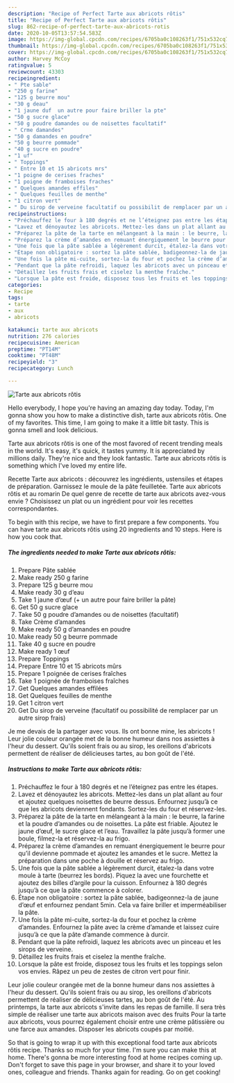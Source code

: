```yaml
---
description: "Recipe of Perfect Tarte aux abricots rôtis"
title: "Recipe of Perfect Tarte aux abricots rôtis"
slug: 862-recipe-of-perfect-tarte-aux-abricots-rotis
date: 2020-10-05T13:57:54.583Z
image: https://img-global.cpcdn.com/recipes/6705ba0c108263f1/751x532cq70/tarte-aux-abricots-rotis-photo-principale-de-la-recette.jpg
thumbnail: https://img-global.cpcdn.com/recipes/6705ba0c108263f1/751x532cq70/tarte-aux-abricots-rotis-photo-principale-de-la-recette.jpg
cover: https://img-global.cpcdn.com/recipes/6705ba0c108263f1/751x532cq70/tarte-aux-abricots-rotis-photo-principale-de-la-recette.jpg
author: Harvey McCoy
ratingvalue: 5
reviewcount: 43303
recipeingredient:
- " Pte sable"
- "250 g farine"
- "125 g beurre mou"
- "30 g deau"
- "1 jaune duf  un autre pour faire briller la pte"
- "50 g sucre glace"
- "50 g poudre damandes ou de noisettes facultatif"
- " Crme damandes"
- "50 g damandes en poudre"
- "50 g beurre pommade"
- "40 g sucre en poudre"
- "1 uf"
- " Toppings"
- " Entre 10 et 15 abricots mrs"
- "1 poigne de cerises fraches"
- "1 poigne de framboises fraches"
- " Quelques amandes effiles"
- " Quelques feuilles de menthe"
- "1 citron vert"
- " Du sirop de verveine facultatif ou possibilit de remplacer par un autre sirop frais"
recipeinstructions:
- "Préchauffez le four à 180 degrés et ne l’éteignez pas entre les étapes."
- "Lavez et dénoyautez les abricots. Mettez-les dans un plat allant au four et ajoutez quelques noisettes de beurre dessus. Enfournez jusqu’à ce que les abricots deviennent fondants. Sortez-les du four et réservez-les."
- "Préparez la pâte de la tarte en mélangeant à la main : le beurre, la farine et la poudre d’amandes ou de noisettes. La pâte est friable. Ajoutez le jaune d’œuf, le sucre glace et l’eau. Travaillez la pâte jusqu’à former une boule, filmez-la et réservez-la au frigo."
- "Préparez la crème d’amandes en remuant énergiquement le beurre pour qu’il devienne pommade et ajoutez les amandes et le sucre. Mettez la préparation dans une poche à douille et réservez au frigo."
- "Une fois que la pâte sablée a légèrement durcit, étalez-la dans votre moule à tarte (beurrez les bords). Piquez la avec une fourchette et ajoutez des billes d’argile pour la cuisson. Enfournez à 180 degrés jusqu’à ce que la pâte commence à colorer."
- "Étape non obligatoire : sortez la pâte sablée, badigeonnez-la de jaune d’œuf et enfournez pendant 5min. Cela va faire briller et imperméabiliser la pâte."
- "Une fois la pâte mi-cuite, sortez-la du four et pochez la crème d’amandes. Enfournez la pâte avec la crème d’amande et laissez cuire jusqu’à ce que la pâte d’amande commence à durcir."
- "Pendant que la pâte refroidi, laquez les abricots avec un pinceau et les sirops de verveine."
- "Détaillez les fruits frais et ciselez la menthe fraîche."
- "Lorsque la pâte est froide, disposez tous les fruits et les toppings selon vos envies. Râpez un peu de zestes de citron vert pour finir."
categories:
- Recipe
tags:
- tarte
- aux
- abricots

katakunci: tarte aux abricots 
nutrition: 276 calories
recipecuisine: American
preptime: "PT14M"
cooktime: "PT48M"
recipeyield: "3"
recipecategory: Lunch

---
```



![Tarte aux abricots rôtis](https://img-global.cpcdn.com/recipes/6705ba0c108263f1/751x532cq70/tarte-aux-abricots-rotis-photo-principale-de-la-recette.jpg)

Hello everybody, I hope you're having an amazing day today. Today, I'm gonna show you how to make a distinctive dish, tarte aux abricots rôtis. One of my favorites. This time, I am going to make it a little bit tasty. This is gonna smell and look delicious.

Tarte aux abricots rôtis is one of the most favored of recent trending meals in the world. It's easy, it's quick, it tastes yummy. It is appreciated by millions daily. They're nice and they look fantastic. Tarte aux abricots rôtis is something which I've loved my entire life.

Recette Tarte aux abricots : découvrez les ingrédients, ustensiles et étapes de préparation. Garnissez le moule de la pâte feuilletée. Tarte aux abricots rôtis et au romarin De quel genre de recette de tarte aux abricots avez-vous envie ? Choisissez un plat ou un ingrédient pour voir les recettes correspondantes.


To begin with this recipe, we have to first prepare a few components. You can have tarte aux abricots rôtis using 20 ingredients and 10 steps. Here is how you cook that.

<!--inarticleads1-->

##### The ingredients needed to make Tarte aux abricots rôtis:

1. Prepare  Pâte sablée
1. Make ready 250 g farine
1. Prepare 125 g beurre mou
1. Make ready 30 g d’eau
1. Take 1 jaune d’œuf (+ un autre pour faire briller la pâte)
1. Get 50 g sucre glace
1. Take 50 g poudre d’amandes ou de noisettes (facultatif)
1. Take  Crème d’amandes
1. Make ready 50 g d’amandes en poudre
1. Make ready 50 g beurre pommade
1. Take 40 g sucre en poudre
1. Make ready 1 œuf
1. Prepare  Toppings
1. Prepare  Entre 10 et 15 abricots mûrs
1. Prepare 1 poignée de cerises fraîches
1. Take 1 poignée de framboises fraîches
1. Get  Quelques amandes effilées
1. Get  Quelques feuilles de menthe
1. Get 1 citron vert
1. Get  Du sirop de verveine (facultatif ou possibilité de remplacer par un autre sirop frais)


Je me devais de la partager avec vous. Ils ont bonne mine, les abricots ! Leur jolie couleur orangée met de la bonne humeur dans nos assiettes à l&#39;heur du dessert. Qu&#39;ils soient frais ou au sirop, les oreillons d&#39;abricots permettent de réaliser de délicieuses tartes, au bon goût de l&#39;été. 

<!--inarticleads2-->

##### Instructions to make Tarte aux abricots rôtis:

1. Préchauffez le four à 180 degrés et ne l’éteignez pas entre les étapes.
1. Lavez et dénoyautez les abricots. Mettez-les dans un plat allant au four et ajoutez quelques noisettes de beurre dessus. Enfournez jusqu’à ce que les abricots deviennent fondants. Sortez-les du four et réservez-les.
1. Préparez la pâte de la tarte en mélangeant à la main : le beurre, la farine et la poudre d’amandes ou de noisettes. La pâte est friable. Ajoutez le jaune d’œuf, le sucre glace et l’eau. Travaillez la pâte jusqu’à former une boule, filmez-la et réservez-la au frigo.
1. Préparez la crème d’amandes en remuant énergiquement le beurre pour qu’il devienne pommade et ajoutez les amandes et le sucre. Mettez la préparation dans une poche à douille et réservez au frigo.
1. Une fois que la pâte sablée a légèrement durcit, étalez-la dans votre moule à tarte (beurrez les bords). Piquez la avec une fourchette et ajoutez des billes d’argile pour la cuisson. Enfournez à 180 degrés jusqu’à ce que la pâte commence à colorer.
1. Étape non obligatoire : sortez la pâte sablée, badigeonnez-la de jaune d’œuf et enfournez pendant 5min. Cela va faire briller et imperméabiliser la pâte.
1. Une fois la pâte mi-cuite, sortez-la du four et pochez la crème d’amandes. Enfournez la pâte avec la crème d’amande et laissez cuire jusqu’à ce que la pâte d’amande commence à durcir.
1. Pendant que la pâte refroidi, laquez les abricots avec un pinceau et les sirops de verveine.
1. Détaillez les fruits frais et ciselez la menthe fraîche.
1. Lorsque la pâte est froide, disposez tous les fruits et les toppings selon vos envies. Râpez un peu de zestes de citron vert pour finir.


Leur jolie couleur orangée met de la bonne humeur dans nos assiettes à l&#39;heur du dessert. Qu&#39;ils soient frais ou au sirop, les oreillons d&#39;abricots permettent de réaliser de délicieuses tartes, au bon goût de l&#39;été. Au printemps, la tarte aux abricots s&#39;invite dans les repas de famille. Il sera très simple de réaliser une tarte aux abricots maison avec des fruits Pour la tarte aux abricots, vous pourrez également choisir entre une crème pâtissière ou une farce aux amandes. Disposer les abricots coupés par moitié. 

So that is going to wrap it up with this exceptional food tarte aux abricots rôtis recipe. Thanks so much for your time. I'm sure you can make this at home. There's gonna be more interesting food at home recipes coming up. Don't forget to save this page in your browser, and share it to your loved ones, colleague and friends. Thanks again for reading. Go on get cooking!
